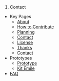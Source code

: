 1.  Contact

-   Key Pages
    -   [About](About "wikilink")
    -   [How to Contribute](How_to_Contribute "wikilink")
    -   [Planning](Planning "wikilink")
    -   [Contact](Contact "wikilink")
    -   [ License](Licence_echopen "wikilink")
    -   [Thanks](Thanks "wikilink")
    -   [Contact](Contact "wikilink")
-   Prototypes
    -   [Prototype](Prototype "wikilink")
    -   [Kit Emile](:Category:Emile "wikilink")
-   [FAQ](FAQ "wikilink")
